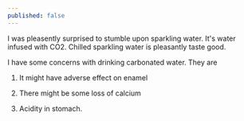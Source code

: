 ```yaml
---
published: false
---
```


I was pleasently surprised to stumble upon sparkling water. It's water infused with CO2. Chilled sparkling water is pleasantly taste good. 

I have some concerns with drinking carbonated water. They are

1. It might have adverse effect on enamel 

2. There might be some loss of calcium

3. Acidity in stomach. 